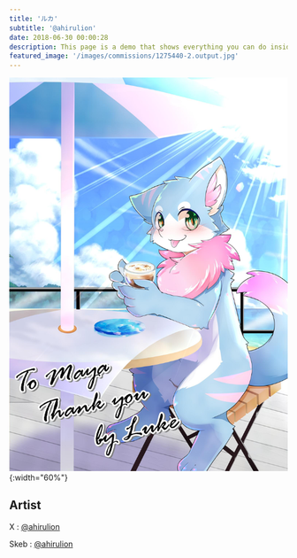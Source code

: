 ```yaml
---
title: 'ルカ'
subtitle: '@ahirulion'
date: 2018-06-30 00:00:28
description: This page is a demo that shows everything you can do inside portfolio and blog posts.
featured_image: '/images/commissions/1275440-2.output.jpg'
---
```


![](/images/commissions/1275440-2.output.jpg){:width="60%"}

## Artist

X : [@ahirulion](https://twitter.com/ahirulion)

Skeb : [@ahirulion](https://skeb.jp/@ahirulion)